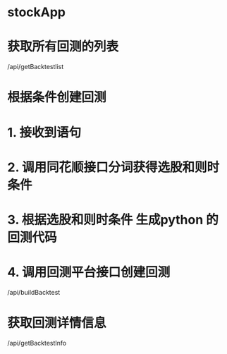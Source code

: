 # stockApp

# 获取所有回测的列表
/api/getBacktestlist

# 根据条件创建回测
# 1. 接收到语句
# 2. 调用同花顺接口分词获得选股和则时条件
# 3. 根据选股和则时条件 生成python 的回测代码
# 4. 调用回测平台接口创建回测
/api/buildBacktest

# 获取回测详情信息
/api/getBacktestInfo
